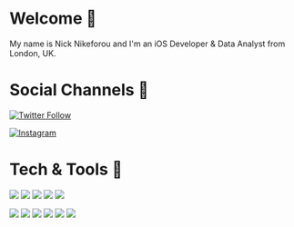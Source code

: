# Welcome 👋

My name is Nick Nikeforou and I'm an iOS Developer & Data Analyst from London, UK. 

# Social Channels 🤝

[![Twitter Follow](https://img.shields.io/twitter/follow/CodeByNick?label=%40CodeByNick&style=social)](https://www.twitter.com/codebynick)

[![Instagram](https://img.shields.io/badge/Instagram-%40CodeByNick-red)](https://www.instagram.com/codebynick)

# Tech & Tools 📱

![](https://img.shields.io/badge/-UIKit-informational?style=flat&logo=Apple&logoColor=white&color=2bbc8a)
![](https://img.shields.io/badge/-SwiftUI-informational?style=flat&logo=Apple&logoColor=white&color=2bbc8a)
![](https://img.shields.io/badge/-Tableau-informational?style=flat&logo=Tableau&logoColor=white&color=FFA500)
![](https://img.shields.io/badge/-SQL-informational?style=flat&logo=SQLite&logoColor=white&color=FFA500)
![](https://img.shields.io/badge/-Excel-informational?style=flat&logo=Microsoft&logoColor=white&color=FFA500)

<img src="https://img.shields.io/badge/iOS-000000?style=for-the-badge&logo=ios&logoColor=white"/>
<img src="https://img.shields.io/badge/Xcode-007ACC?style=flat-square&logo=Xcode&logoColor=white"/>
<img src="https://img.shields.io/badge/App_Store-0D96F6?style=for-the-badge&logo=app-store&logoColor=white"/>
<img src="https://img.shields.io/badge/Microsoft_Excel-217346?style=for-the-badge&logo=microsoft-excel&logoColor=white"/>

<img src="https://img.shields.io/badge/Apple-MacBook_Pro-999999?style=for-the-badge&logo=apple&logoColor=white"/>

<img src="https://img.shields.io/badge/Sketch-F7B500?style=for-the-badge&logo=Sketch&logoColor=white"/>
